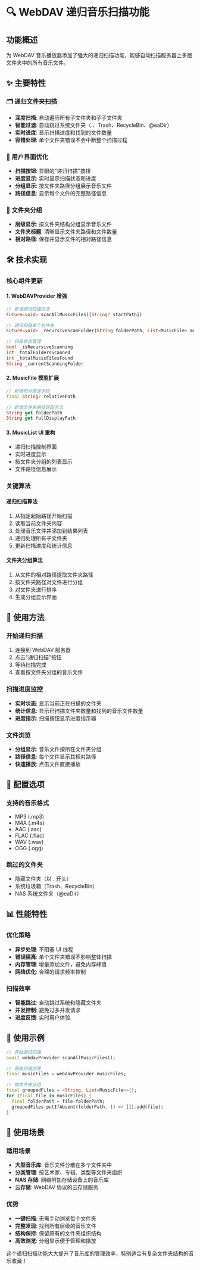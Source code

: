 # 🔍 WebDAV 递归音乐扫描功能

## 功能概述
为 WebDAV 音乐播放器添加了强大的递归扫描功能，能够自动扫描服务器上多层文件夹中的所有音乐文件。

## ✨ 主要特性

### 🗂️ 递归文件夹扫描
- **深度扫描**: 自动遍历所有子文件夹和子子文件夹
- **智能过滤**: 自动跳过系统文件夹（.、Trash、RecycleBin、@eaDir）
- **实时进度**: 显示扫描进度和找到的文件数量
- **容错处理**: 单个文件夹错误不会中断整个扫描过程

### 📱 用户界面优化
- **扫描按钮**: 显眼的"递归扫描"按钮
- **进度显示**: 实时显示扫描状态和进度
- **分组显示**: 按文件夹路径分组展示音乐文件
- **路径信息**: 显示每个文件的完整路径信息

### 📂 文件夹分组
- **层级显示**: 按文件夹结构分组显示音乐文件
- **文件夹标题**: 清晰显示文件夹路径和文件数量
- **相对路径**: 保存并显示文件的相对路径信息

## 🛠️ 技术实现

### 核心组件更新

#### 1. WebDAVProvider 增强
```dart
// 新增递归扫描方法
Future<void> scanAllMusicFiles([String? startPath])

// 递归扫描单个文件夹
Future<void> _recursiveScanFolder(String folderPath, List<MusicFile> musicFiles)

// 扫描状态管理
bool _isRecursiveScanning
int _totalFoldersScanned
int _totalMusicFilesFound
String _currentScanningFolder
```

#### 2. MusicFile 模型扩展
```dart
// 新增相对路径字段
final String? relativePath

// 新增文件夹路径获取方法
String get folderPath
String get fullDisplayPath
```

#### 3. MusicList UI 重构
- 递归扫描控制界面
- 实时进度显示
- 按文件夹分组的列表显示
- 文件路径信息展示

### 关键算法

#### 递归扫描算法
1. 从指定起始路径开始扫描
2. 读取当前文件夹内容
3. 处理音乐文件并添加到结果列表
4. 递归处理所有子文件夹
5. 更新扫描进度和统计信息

#### 文件夹分组算法
1. 从文件的相对路径提取文件夹路径
2. 按文件夹路径对文件进行分组
3. 对文件夹进行排序
4. 生成分组显示界面

## 🎵 使用方法

### 开始递归扫描
1. 连接到 WebDAV 服务器
2. 点击"递归扫描"按钮
3. 等待扫描完成
4. 查看按文件夹分组的音乐文件

### 扫描进度监控
- **实时状态**: 显示当前正在扫描的文件夹
- **统计信息**: 显示已扫描文件夹数量和找到的音乐文件数量
- **进度指示**: 扫描按钮显示进度指示器

### 文件浏览
- **分组显示**: 音乐文件按所在文件夹分组
- **路径信息**: 每个文件显示其相对路径
- **快速播放**: 点击文件直接播放

## 🔧 配置选项

### 支持的音乐格式
- MP3 (.mp3)
- M4A (.m4a)  
- AAC (.aac)
- FLAC (.flac)
- WAV (.wav)
- OGG (.ogg)

### 跳过的文件夹
- 隐藏文件夹（以 . 开头）
- 系统垃圾箱（Trash、RecycleBin）
- NAS 系统文件夹（@eaDir）

## 📊 性能特性

### 优化策略
- **异步处理**: 不阻塞 UI 线程
- **错误隔离**: 单个文件夹错误不影响整体扫描
- **内存管理**: 增量添加文件，避免内存峰值
- **网络优化**: 合理的请求频率控制

### 扫描效率
- **智能跳过**: 自动跳过系统和隐藏文件夹
- **并发控制**: 避免过多并发请求
- **进度反馈**: 实时用户体验

## 🚀 使用示例

```dart
// 开始递归扫描
await webdavProvider.scanAllMusicFiles();

// 获取扫描结果
final musicFiles = webdavProvider.musicFiles;

// 按文件夹分组
final groupedFiles = <String, List<MusicFile>>{};
for (final file in musicFiles) {
  final folderPath = file.folderPath;
  groupedFiles.putIfAbsent(folderPath, () => []).add(file);
}
```

## 🎯 使用场景

### 适用场景
- **大型音乐库**: 音乐文件分散在多个文件夹中
- **分类管理**: 按艺术家、专辑、类型等文件夹组织
- **NAS 存储**: 网络附加存储设备上的音乐库
- **云存储**: WebDAV 协议的云存储服务

### 优势
- **一键扫描**: 无需手动浏览每个文件夹
- **完整发现**: 找到所有层级的音乐文件
- **结构保持**: 保留原有的文件夹组织结构
- **高效浏览**: 分组显示便于管理和播放

这个递归扫描功能大大提升了音乐库的管理效率，特别适合有复杂文件夹结构的音乐收藏！
